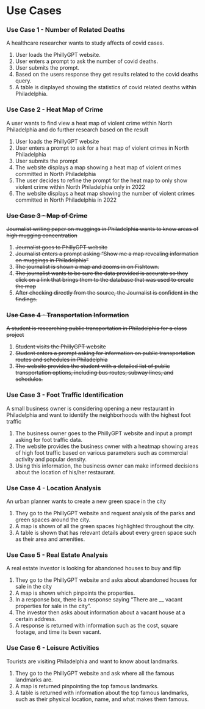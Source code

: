 
# Use Cases

<h3>Use Case 1 - Number of Related Deaths</h3>

A healthcare researcher wants to study affects of covid cases.
<ol>
<li>User loads the PhillyGPT website.</li>
<li>User enters a prompt to ask the number of covid deaths.</li>
<li>User submits the prompt.</li>
<li>Based on the users response they get results related to the covid deaths query.</li>
<li>A table is displayed showing the statistics of covid related deaths within Philadelphia.</li>
</ol>
<h3>Use Case 2 - Heat Map of Crime</h3>

A user wants to find view a heat map of violent crime within North Philadelphia and do further research based on the result
<ol>
<li>User loads the PhillyGPT website</li>
<li>User enters a prompt to ask for a heat map of violent crimes in North Philadelphia</li>
<li>User submits the prompt </li>
<li>The website displays a map showing a heat map of violent crimes committed in North Philadelphia</li>
<li>The user decides to refine the prompt for the heat map to only show violent crime within North Philadelphia only in 2022</li>
<li>The website displays a heat map showing the number of violent crimes committed in North Philadelphia in 2022</li>
</ol>

<s><h3>Use Case 3 - Map of Crime</h3></s>

<s>Journalist writing paper on muggings in Philadelphia wants to know areas of high mugging concentration</s>
<s><ol></s>
<s><li>Journalist goes to PhillyGPT website</li></s>
<s><li>Journalist enters a prompt asking “Show me a map revealing information on muggings in Philadelphia”</li></s>
<s><li>The journalist is shown a map and zooms in on Fishtown. </li></s>
<s><li>The journalist wants to be sure the data provided is accurate so they click on a link that brings them to the database that was used to create the map</li></s>
<s><li>After checking directly from the source, the Journalist is confident in the findings. </li></s>
<s></ol></s>

<s><h3>Use Case 4 - Transportation Information</h3></s>

<s>A student is researching public transportation in Philadelphia for a class project</s>
<s><ol></s>
<s><li>Student visits the PhillyGPT website</li></s>
<s><li>Student enters a prompt asking for information on public transportation routes and schedules in Philadelphia</li></s>
<s><li>The website provides the student with a detailed list of public transportation options, including bus routes, subway lines, and schedules.</li></s>
<s></ol></s>

<h3>Use Case 3 - Foot Traffic Identification</h3>

A small business owner is considering opening a new restaurant in Philadelphia and want to identify the neighborhoods with the highest foot traffic
<ol>
<li>The business owner goes to the PhillyGPT website and input a prompt asking for foot traffic data.</li>
<li>The website provides the business owner with a heatmap showing areas of high foot traffic based on various parameters such as commercial activity and popular density.</li>
<li>Using this information, the business owner can make informed decisions about the location of his/her restaurant.</li>
</ol>

<h3>Use Case 4 - Location Analysis</h3>

An urban planner wants to create a new green space in the city
<ol>
<li>They go to the PhillyGPT website and request analysis of the parks and green spaces around the city.</li>
<li>A map is shown of all the green spaces highlighted throughout the city.</li>
<li>A table is shown that has relevant details about every green space such as their area and amenities.</li>
</ol>

<h3>Use Case 5 - Real Estate Analysis</h3>

A real estate investor is looking for abandoned houses to buy and flip
<ol>
<li>They go to the PhillyGPT website and asks about abandoned houses for sale in the city</li>
<li>A map is shown which pinpoints the properties.</li>
<li>In a response box, there is a response saying “There are __ vacant properties for sale in the city”.</li>
<li>The investor then asks about information about a vacant house at a certain address.</li>
<li>A response is returned with information such as the cost, square footage, and time its been vacant.</li>
</ol>

<h3>Use Case 6 - Leisure Activities</h3>

Tourists are visiting Philadelphia and want to know about landmarks.
<ol>
<li>They go to the PhillyGPT website and ask where all the famous landmarks are.</li>
<li>A map is returned pinpointing the top famous landmarks.</li>
<li>A table is returned with information about the top famous landmarks, such as their physical location, name, and what makes them famous.</li>
</ol>

